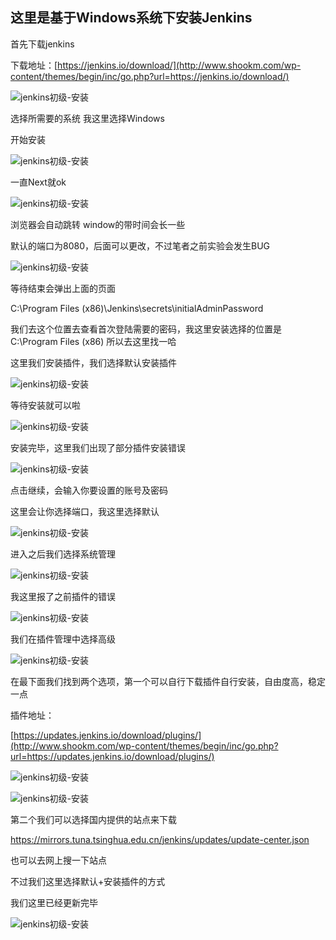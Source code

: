 ## 这里是基于Windows系统下安装Jenkins

首先下载jenkins

下载地址：[https://jenkins.io/download/](http://www.shookm.com/wp-content/themes/begin/inc/go.php?url=https://jenkins.io/download/)

![jenkins初级-安装](http://www.shookm.com/wp-content/uploads/2018/12/%E5%BE%AE%E4%BF%A1%E6%88%AA%E5%9B%BE_20181214161120-1-1024x469.png)

选择所需要的系统 我这里选择Windows

开始安装

![jenkins初级-安装](http://www.shookm.com/wp-content/uploads/2018/12/%E5%BE%AE%E4%BF%A1%E5%9B%BE%E7%89%87_20181214161742.png)

一直Next就ok

![jenkins初级-安装](http://www.shookm.com/wp-content/uploads/2018/12/%E4%BC%81%E4%B8%9A%E5%BE%AE%E4%BF%A1%E6%88%AA%E5%9B%BE_20181214155547-1024x565.png)

浏览器会自动跳转 window的带时间会长一些

默认的端口为8080，后面可以更改，不过笔者之前实验会发生BUG

![jenkins初级-安装](http://www.shookm.com/wp-content/uploads/2018/12/%E5%BE%AE%E4%BF%A1%E6%88%AA%E5%9B%BE_20181214162057-1024x707.png)

等待结束会弹出上面的页面

C:\Program Files (x86)\Jenkins\secrets\initialAdminPassword

我们去这个位置去查看首次登陆需要的密码，我这里安装选择的位置是C:\Program Files (x86) 所以去这里找一哈

这里我们安装插件，我们选择默认安装插件

![jenkins初级-安装](http://www.shookm.com/wp-content/uploads/2018/12/%E5%BE%AE%E4%BF%A1%E6%88%AA%E5%9B%BE_20181214163122-1024x574.png)

等待安装就可以啦

![jenkins初级-安装](http://www.shookm.com/wp-content/uploads/2018/12/%E5%BE%AE%E4%BF%A1%E6%88%AA%E5%9B%BE_20181214163355-1024x671.png)

安装完毕，这里我们出现了部分插件安装错误

![jenkins初级-安装](http://www.shookm.com/wp-content/uploads/2018/12/%E4%BC%81%E4%B8%9A%E5%BE%AE%E4%BF%A1%E6%88%AA%E5%9B%BE_20181214165142-1024x707.png)

点击继续，会输入你要设置的账号及密码

这里会让你选择端口，我这里选择默认

![jenkins初级-安装](http://www.shookm.com/wp-content/uploads/2018/12/%E4%BC%81%E4%B8%9A%E5%BE%AE%E4%BF%A1%E6%88%AA%E5%9B%BE_20181214165330-1024x718.png)

进入之后我们选择系统管理

![jenkins初级-安装](http://www.shookm.com/wp-content/uploads/2018/12/%E5%BE%AE%E4%BF%A1%E6%88%AA%E5%9B%BE_20181214165722-1024x517.png)

我这里报了之前插件的错误

![jenkins初级-安装](http://www.shookm.com/wp-content/uploads/2018/12/%E5%BE%AE%E4%BF%A1%E6%88%AA%E5%9B%BE_20181214165820-1024x447.png)

我们在插件管理中选择高级

![jenkins初级-安装](http://www.shookm.com/wp-content/uploads/2018/12/%E5%BE%AE%E4%BF%A1%E6%88%AA%E5%9B%BE_20181214165946.png)

在最下面我们找到两个选项，第一个可以自行下载插件自行安装，自由度高，稳定一点

插件地址：

[https://updates.jenkins.io/download/plugins/](http://www.shookm.com/wp-content/themes/begin/inc/go.php?url=https://updates.jenkins.io/download/plugins/)

![jenkins初级-安装](http://www.shookm.com/wp-content/uploads/2018/12/%E5%BE%AE%E4%BF%A1%E6%88%AA%E5%9B%BE_20181214170058-1024x402.png)

![jenkins初级-安装](http://www.shookm.com/wp-content/uploads/2018/12/%E5%BE%AE%E4%BF%A1%E6%88%AA%E5%9B%BE_20181217095921-2-1024x737.png)

第二个我们可以选择国内提供的站点来下载

https://mirrors.tuna.tsinghua.edu.cn/jenkins/updates/update-center.json

也可以去网上搜一下站点

不过我们这里选择默认+安装插件的方式

我们这里已经更新完毕

![jenkins初级-安装](http://www.shookm.com/wp-content/uploads/2018/12/%E4%BC%81%E4%B8%9A%E5%BE%AE%E4%BF%A1%E6%88%AA%E5%9B%BE_20181217111122-1024x536.png)
